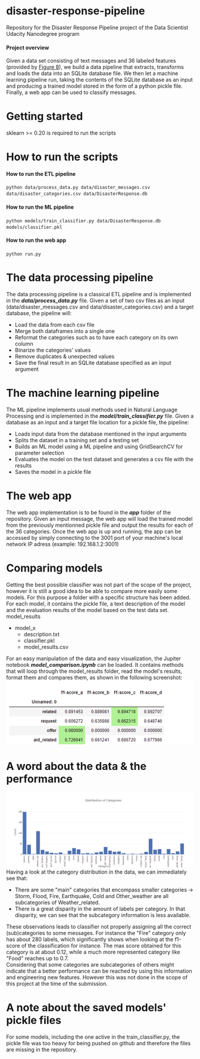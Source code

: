 # disaster-response-pipeline
Repository for the Disaster Response Pipeline project of the Data Scientist Udacity Nanodegree program

#### Project overview
Given a data set consisting of text messages and 36 labeled features (provided by [Figure 8](https://appen.com/)), we build a data pipeline that extracts, transforms and loads the data into an SQLite database file. We then let a machine learning pipeline run, taking the contents of the SQLite database as an input and producing a trained model stored in the form of a python pickle file. Finally, a web app can be used to classify messages.

# Getting started
sklearn >= 0.20 is required to run the scripts


# How to run the scripts
#### How to run the ETL pipeline
`python data/process_data.py data/disaster_messages.csv data/disaster_categories.csv data/DisasterResponse.db`
#### How to run the ML pipeline
 `python models/train_classifier.py data/DisasterResponse.db models/classifier.pkl`
#### How to run the web app
 `python run.py`
 
 # The data processing pipeline
 The data processing pipeline is a classical ETL pipeline and is implemented in the ***data/process_data.py*** file. Given a set of two csv files as an input (data/disaster_messages.csv and data/disaster_categories.csv) and a target database, the pipeline will:
  * Load the data from each csv file
  * Merge both dataframes into a single one
  * Reformat the categories such as to have each category on its own column
  * Binarize the categories' values
  * Remove duplicates & unexpected values
  * Save the final result in an SQLite database specified as an input argument

# The machine learning pipeline
The ML pipeline implements usual methods used in Natural Language Processing and is implemented in the ***model/train_classifier.py*** file. Given a database as an input and a target file location for a pickle file, the pipeline:
* Loads input data from the database mentioned in the input arguments
* Splits the dataset in a training set and a testing set
* Builds an ML model using a ML pipeline and using GridSearchCV for parameter selection
* Evaluates the model on the test dataset and generates a csv file with the results
* Saves the model in a pickle file

# The web app
The web app implementation is to be found in the ***app*** folder of the repository. Given an input message, the web app will load the trained model from the previously mentionned pickle file and output the results for each of the 36 categories. Once the web app is up and running, the app can be accessed by simply connecting to the 3001 port of your machine's local network IP adress (example: 192.168.1.2:3001)

# Comparing models
Getting the best possible classifier was not part of the scope of the project, however it is still a good idea to be able to compare more easily some models. For this purpose a folder with a specific structure has been added. For each model, it contains the pickle file, a text description of the model and the evaluation results of the model based on the test data set.
model_results
  - model_x
     - description.txt
     - classifier.pkl
     - model_results.csv  

For an easy manipulation of the data and easy visualization, the Jupiter notebook ***model_comparison.ipynb*** can be loaded. It contains methods that will loop through the model_results folder, read the model's results, format them and compares them, as shown in the following screenshot:  
![model_comp](doc/img/model_comparison_example.png "model comparison")

# A word about the data & the performance
![category_distribution](doc/img/category_distribution.png "distribution of categories")  
Having a look at the category distribution in the data, we can immediately see that:  
* There are some "main" categories that encompass smaller categories -> Storm, Flood, Fire, Earthquake, Cold and Other_weather are all subcategories of Weather_related.
* There is a great disparity in the amount of labels per category. In that disparity, we can see that the subcategory information is less available.

These observations leads to classifier not properly assigning all the correct (sub)categories to some messages. For instance the "Fire" category only has about 280 labels, which significantly shows when looking at the f1-score of the classification for instance. The max score obtained for this category is at about 0.12, while a much more represented category like "Food" reaches up to 0.7.  
Considering that some categories are subcategories of others might indicate that a better performance can be reached by using this information and engineering new features. However this was not done in the scope of this project at the time of the submission.

# A note about the saved models' pickle files
For some models, including the one active in the train_classifier.py, the pickle file was too heavy for being pushed on github and therefore the files are missing in the repository.

